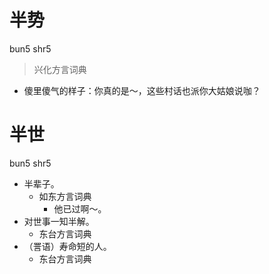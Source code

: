 # 半势
bun5 shr5
> 兴化方言词典
- 傻里傻气的样子：你真的是～，这些村话也派你大姑娘说咖？

# 半世
bun5 shr5
+ 半辈子。
  * 如东方言词典
    - 他已过啊～。
+ 对世事一知半解。
  * 东台方言词典
+ （詈语）寿命短的人。
  * 东台方言词典
